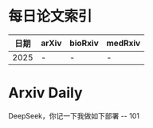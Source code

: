 # 每日论文索引

| 日期 | arXiv | bioRxiv | medRxiv |
|------|-------|---------|---------|
| 2025 | - | - | - |


















































































































































































































































































































# Arxiv Daily


DeepSeek，你记一下我做如下部署 -- 101
